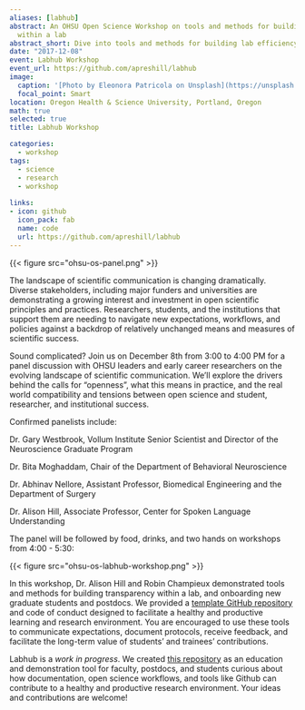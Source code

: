```yaml
---
aliases: [labhub]
abstract: An OHSU Open Science Workshop on tools and methods for building transparency
  within a lab
abstract_short: Dive into tools and methods for building lab efficiency and transparency
date: "2017-12-08"
event: Labhub Workshop
event_url: https://github.com/apreshill/labhub
image:
  caption: '[Photo by Eleonora Patricola on Unsplash](https://unsplash.com/photos/CDtfEiyt0kg)'
  focal_point: Smart
location: Oregon Health & Science University, Portland, Oregon
math: true
selected: true
title: Labhub Workshop

categories:
  - workshop
tags:
  - science
  - research
  - workshop
  
links:
- icon: github
  icon_pack: fab
  name: code
  url: https://github.com/apreshill/labhub
---
```


{{< figure src="ohsu-os-panel.png" >}}

The landscape of scientific communication is changing dramatically.  Diverse stakeholders, including major funders and universities are demonstrating a growing interest and investment in open scientific principles and practices.  Researchers, students, and the institutions that support them are needing to navigate new expectations, workflows, and policies against a backdrop of relatively unchanged means and measures of scientific success.
 
Sound complicated?  Join us on December 8th from 3:00 to 4:00 PM for a panel discussion with OHSU leaders and early career researchers on the evolving landscape of scientific communication.  We’ll explore the drivers behind the calls for “openness”, what this means in practice, and the real world compatibility and tensions between open science and student, researcher, and institutional success.
 
Confirmed panelists include:
 
Dr. Gary Westbrook, Vollum Institute Senior Scientist and Director of the Neuroscience Graduate Program

Dr. Bita Moghaddam, Chair of the Department of Behavioral Neuroscience

Dr. Abhinav Nellore, Assistant Professor, Biomedical Engineering and the Department of Surgery

Dr. Alison Hill, Associate Professor, Center for Spoken Language Understanding
 
The panel will be followed by food, drinks, and two hands on workshops from 4:00 - 5:30:

{{< figure src="ohsu-os-labhub-workshop.png" >}}

In this workshop, Dr. Alison Hill and Robin Champieux demonstrated tools and methods for building transparency within a lab, and onboarding new graduate students and postdocs. We provided a [template GitHub repository](https://github.com/apreshill/labhub) and code of conduct designed to facilitate a healthy and productive learning and research environment. You are encouraged to use these tools to communicate expectations, document protocols, receive feedback, and facilitate the long-term value of students’ and trainees’ contributions.

Labhub is a *work in progress*. We created [this repository](https://github.com/apreshill/labhub) as an education and demonstration tool for faculty, postdocs, and students curious about how documentation, open science workflows, and tools like Github can contribute to a healthy and productive research environment. Your ideas and contributions are welcome!